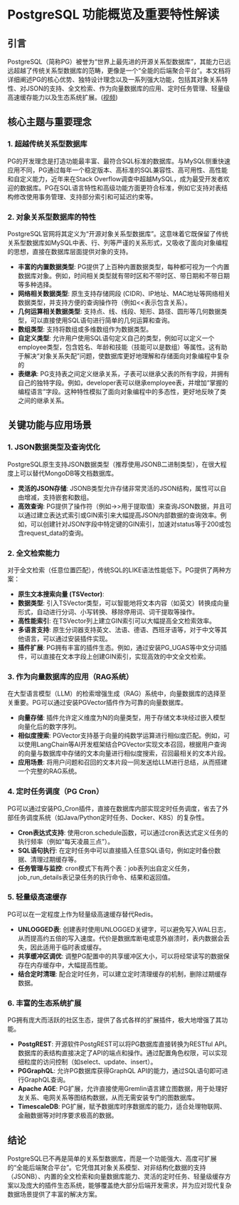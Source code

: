 # PostgreSQL 功能概览及重要特性解读

## 引言

PostgreSQL（简称PG）被誉为“世界上最先进的开源关系型数据库”，其能力已远远超越了传统关系型数据库的范畴，更像是一个“全能的后端聚合平台”。本文档将详细阐述PG的核心优势、独特设计理念以及一系列强大功能，包括其对象关系特性、对JSON的支持、全文检索、作为向量数据库的应用、定时任务管理、轻量级高速缓存能力以及生态系统扩展。([视频](https://www.youtube.com/watch?v=1UPoCK0v22w&t=692s))

## 核心主题与重要理念

### 1. 超越传统关系型数据库

PG的开发理念是打造功能最丰富、最符合SQL标准的数据库。与MySQL侧重快速应用不同，PG通过每年一个稳定版本、高标准的SQL兼容性、高可用性、高性能和自定义能力，近年来在Stack Overflow调查中超越MySQL，成为最受开发者欢迎的数据库。PG在SQL语言特性和高级功能方面更符合标准，例如它支持对表结构修改使用事务管理、支持部分索引和可延迟约束等。

### 2. 对象关系型数据库的特性

PostgreSQL官网将其定义为“开源对象关系型数据库”。这意味着它既保留了传统关系型数据库如MySQL中表、行、列等严谨的关系形式，又吸收了面向对象编程的思想，直接在数据库层面提供对象的支持。

* **丰富的内置数据类型**: PG提供了上百种内置数据类型，每种都可视为一个内置数据库对象。例如，时间相关类型就有带时区和不带时区、带日期和不带日期等多种选择。
* **网络相关数据类型**: 原生支持存储网段 (CIDR)、IP地址、MAC地址等网络相关数据类型，并支持方便的查询操作符（例如<<表示包含关系）。
* **几何运算相关数据类型**: 支持点、线、线段、矩形、路径、圆形等几何数据类型，可以直接使用SQL语句进行简单的几何运算和查询。
* **数组类型**: 支持将数组或多维数组作为数据类型。
* **自定义类型**: 允许用户使用SQL语句定义自己的类型，例如可以定义一个employee类型，包含姓名、年龄和技能（技能可以是数组）等属性。这有助于解决“对象关系失配”问题，使数据库更好地理解和存储面向对象编程中复杂的
* **表继承**: PG支持表之间定义继承关系，子表可以继承父表的所有字段，并拥有自己的独特字段。例如，developer表可以继承employee表，并增加“掌握的编程语言”字段。这种特性模拟了面向对象编程中的多态性，更好地反映了类之间的继承关系。

## 关键功能与应用场景

### 1. JSON数据类型及查询优化

PostgreSQL原生支持JSON数据类型（推荐使用JSONB二进制类型），在很大程度上可以替代MongoDB等文档数据库。

* **灵活的JSON存储**: JSONB类型允许存储非常灵活的JSON结构，属性可以自由增减，支持嵌套和数组。
* **高效查询**: PG提供了操作符（例如->>用于提取值）来查询JSON数据，并且可以通过建立表达式索引或GIN索引来大幅提高JSON内部数据的查询效率。例如，可以创建针对JSON字段中特定键的GIN索引，加速对status等于200或包含request\_data的查询。

### 2. 全文检索能力

对于全文检索（任意位置匹配），传统SQL的LIKE语法性能低下。PG提供了两种方案：

* **原生文本搜索向量 (TSVector)**:
* **数据类型**: 引入TSVector类型，可以智能地将文本内容（如英文）转换成向量形式，自动进行分词、小写转换、移除停用词、词干提取等操作。
* **高性能索引**: 在TSVector列上建立GIN索引可以大幅提高全文检索效率。
* **多语言支持**: 原生分词器支持英文、法语、德语、西班牙语等，对于中文等其他语言，可以通过安装插件实现。
* **插件扩展**: PG拥有丰富的插件生态。例如，通过安装PG\_UGAS等中文分词插件，可以直接在文本字段上创建GIN索引，实现高效的中文全文检索。

### 3. 作为向量数据库的应用（RAG系统）

在大型语言模型（LLM）的检索增强生成（RAG）系统中，向量数据库的选择至关重要。PG可以通过安装PGVector插件作为可靠的向量数据库。

* **向量存储**: 插件允许定义维度为N的向量类型，用于存储文本块经过嵌入模型向量化后的数字序列。
* **相似度搜索**: PGVector支持基于向量的纯数学运算进行相似度匹配。例如，可以使用LangChain等AI开发框架结合PGVector实现文本召回，根据用户查询的向量与数据库中存储的文本向量进行相似度搜索，召回最相关的文本片段。
* **应用场景**: 将用户问题和召回的文本片段一同发送给LLM进行总结，从而搭建一个完整的RAG系统。

### 4. 定时任务调度（PG Cron）

PG可以通过安装PG\_Cron插件，直接在数据库内部实现定时任务调度，省去了外部任务调度系统（如Java/Python定时任务、Docker、K8S）的复杂性。

* **Cron表达式支持**: 使用cron.schedule函数，可以通过cron表达式定义任务的执行频率（例如“每天凌晨三点”）。
* **SQL语句执行**: 在定时任务中可以直接插入任意SQL语句，例如定时备份数据、清理过期缓存等。
* **任务管理与监控**: cron模式下有两个表：job表列出自定义任务，job\_run\_details表记录任务的执行命令、结果和返回值。

### 5. 轻量级高速缓存

PG可以在一定程度上作为轻量级高速缓存替代Redis。

* **UNLOGGED表**: 创建表时使用UNLOGGED关键字，可以避免写入WAL日志，从而提高约五倍的写入速度。代价是数据库断电或意外崩溃时，表内数据会丢失，因此适用于临时表或缓存。
* **共享缓冲区调优**: 调整PG配置中的共享缓冲区大小，可以将经常读写的数据保存在内存缓存中，大幅提高性能。
* **结合定时清理**: 配合定时任务，可以建立定时清理缓存的机制，删除过期缓存数据。

### 6. 丰富的生态系统扩展

PG拥有庞大而活跃的社区生态，提供了各式各样的扩展插件，极大地增强了其功能。

* **PostgREST**: 开源软件PostgREST可以将PG数据库直接转换为RESTful API。数据库的表结构直接决定了API的端点和操作。通过配置角色权限，可以实现细粒度的访问控制（如select、update、insert）。
* **PGGraphQL**: 允许PG数据库获得GraphQL API的能力，通过SQL语句即可进行GraphQL查询。
* **Apache AGE**: PG扩展，允许直接使用Gremlin语言建立图数据，用于处理好友关系、电网关系等图结构数据，从而无需安装专门的图数据库。
* **TimescaleDB**: PG扩展，赋予数据库时序数据库的能力，适合处理物联网、金融数据等对时序要求极高的数据。

## 结论

PostgreSQL已不再是简单的关系型数据库，而是一个功能强大、高度可扩展的“全能后端聚合平台”。它凭借其对象关系模型、对非结构化数据的支持（JSONB）、内置的全文检索和向量数据库能力、灵活的定时任务、轻量级缓存方案以及庞大的插件生态系统，能够覆盖绝大部分后端开发需求，并为应对现代复杂数据场景提供了丰富的解决方案。